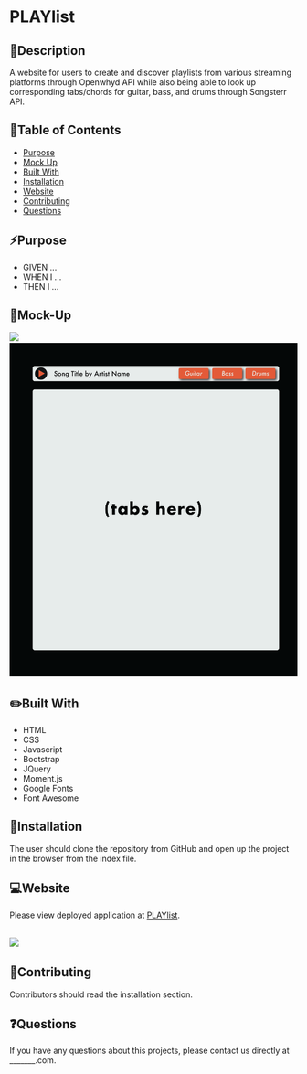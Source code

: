 # PLAYlist


## 💬Description
A website for users to create and discover playlists from various streaming platforms through Openwhyd API while also being able to look up corresponding tabs/chords for guitar, bass, and drums through Songsterr API.


## 📓Table of Contents
* [Purpose](#purpose)
* [Mock Up](#mock-up)
* [Built With](#built_with)
* [Installation](#installation)
* [Website](#website)
* [Contributing](#contributing)
* [Questions](#questions)


## ⚡Purpose 
* GIVEN ...
* WHEN I ...
* THEN I ...


## 🎨Mock-Up
![](mockup-1.png)
<br>![](mockup-2.png)</br>


## :pencil2:Built With
* HTML
* CSS
* Javascript
* Bootstrap
* JQuery
* Moment.js
* Google Fonts
* Font Awesome


## 🔌Installation
The user should clone the repository from GitHub and open up the project in the browser from the index file.


## 💻Website
Please view deployed application at [PLAYlist](https://tpgent01.github.io/weather-dashboard/).

<br>![](website.gif)</br>


## 📌Contributing
Contributors should read the installation section.


## ❓Questions
If you have any questions about this projects, please contact us directly at _______.com. 

